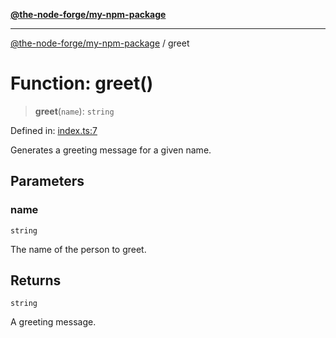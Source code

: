 [**@the-node-forge/my-npm-package**](../README.md)

***

[@the-node-forge/my-npm-package](../globals.md) / greet

# Function: greet()

> **greet**(`name`): `string`

Defined in: [index.ts:7](https://github.com/The-Node-Forge/npm-template/blob/fb2327d99b6f5d5538cd46a8eec923303d80650d/src/index.ts#L7)

Generates a greeting message for a given name.

## Parameters

### name

`string`

The name of the person to greet.

## Returns

`string`

A greeting message.
